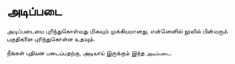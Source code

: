 # அடிப்படை

அடிப்படையை புரிந்துகொள்வது மிகவும் முக்கியமானது, என்னெனில் நூலில் பின்வரும் பகுதிகளை புரிந்துகொள்ள உதவும்.

நீங்கள் புதியன படைப்பதற்கு, அடியாய்  இருக்கும் இந்த  `அடிப்படை`.
